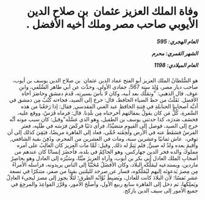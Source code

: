 <h1 dir="rtl">وفاة الملك العزيز عثمان  بن صلاح الدين الأيوبي صاحب مصر وملك أخيه الأفضل .</h1>

<h5 dir="rtl">العام الهجري:  595

الشهر القمري: محرم

العام الميلادي: 1198</h5>

<p dir="rtl">هو السُّلطانُ الملك العزيز أبو الفتح عماد الدين عثمان  بن صلاح الدين يوسف بن أيوب، صاحب ديار مصر، وُلِدَ سنة 567، جمادى الأولى. وحدَّث عن أبي طاهر السِّلَفي، وابنِ عوف. قال الذهبي: "وتمَلَّك بعد أبيه، وكان لا بأسَ بسيرتِه، قَدمَ دمشق وحاصَرَ أخاه الأفضل. نَقَلْتُ من خط الضياء الحافظ، قال: خرجَ إلى الصيد، فجاءته كُتُبٌ مِن دمشق في أذيَّة أصحابِنا الحنابلةِ في فِتنةِ الحافظ عبد الغني المقدسي, فقال: إذا رَجَعْنا من هذه السَّفرةِ، كُلُّ مَن كان يقولُ بمقالتهم أخرجناه مِن بلَدِنا. قال: فرماه فَرَسٌ، ووقع عليه، فخسَف صَدرَه، كذا حدثني يوسف بن الطفيل، وهو الذي غسَّلَه"وقيل: كان سبب موته أنَّه خرج إلى الصيد، فوصل إلى الفيومِ متصَيِّدًا، فرأى ذئبًا فركَضَ فرَسَه في طَلَبِه، فعثر الفرسُ فسَقَطَ عنه في الأرض ولَحِقَته حُمَّى، فعاد إلى القاهرة مريضًا، فبَقِيَ كذلك إلى أن توفي،  عاش ثمانيًا وعشرين سنة، ومات في العشرين من المحرم، ودُفِنَ بقبة الشافعي, وأُقيمَ بعده ولدٌ له صبيٌّ, فلم يَتِمَّ له ذلك, وقيل: لَمَّا مات العزيز كان الغالِبُ على أمره مملوكَ والده فخر الدين جهاركس، وهو الحاكِمُ في بلده، فأحضَرَ إنسانًا كان عندهم من أصحابِ الملك العادل أبي بكر بن أيوب، وأراه العزيزَ ميِّتًا، وسَيَّرَه إلى العادل وهو يحاصِرُ ماردين، ويستدعيه ليمَلِّكَه البلاد، وكان الأفضَلُ مُحَبَّبًا إلى الناس يريدونه، فراسله الأمراءُ مِن مِصرَ يَدعونَه إليهم ليُمَلِّكوه، فسار عن صرخد لليلتين بقيتا من صفر، متنكرًا في تسعة عشر نَفسًا؛ لأن البلادَ كانت للعادل، ويَضبِطُ نُوَّابُه الطرق؛ لئلَّا يجوز إلى مصرَ ليجيءَ العادِلُ ويَملِكَها، ثم دخل إلى القاهرة سابع ربيع الأول، وأصلَحَ الأمور، وقَرَّرَ القواعِدَ والمرجِعَ في جميع الأمور إلى سيف الدين يازكج.</p></br>
